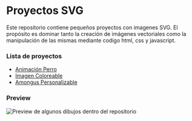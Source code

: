 # Proyectos SVG

Este repositorio contiene pequeños proyectos con imagenes SVG. El propósito es dominar tanto la creación de imágenes vectoriales como la manipulación de las mismas mediante codigo html, css y javascript.

### Lista de proyectos
- [Animación Perro](https://erme07.github.io/proyectos-SVG/perroCartoon/PerroSVG.html)
- [Imagen Coloreable](https://erme07.github.io/proyectos-SVG/paintSVG/paintSVG.html)
- [Amongus Personalizable](https://erme07.github.io/proyectos-SVG/customAmongus/customAmongus.html)

### Preview
![Preview de algunos dibujos dentro del repositorio](https://erme07.github.io/proyectos-SVG/perroCartoon/img/preview.jpg)
